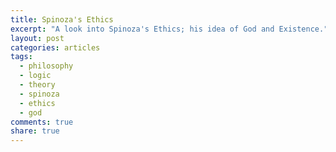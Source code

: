 ```yaml
---
title: Spinoza's Ethics
excerpt: "A look into Spinoza's Ethics; his idea of God and Existence."
layout: post
categories: articles
tags:
  - philosophy
  - logic
  - theory
  - spinoza
  - ethics
  - god
comments: true
share: true
---
```

